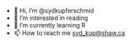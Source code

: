 - 👋 Hi, I’m @sydkupferschmid
- 👀 I’m interested in reading
- 🌱 I’m currently learning R
- 📫 How to reach me syd_kup@shaw.ca

<!---
sydkupferschmid/sydkupferschmid is a ✨ special ✨ repository because its `README.md` (this file) appears on your GitHub profile.
You can click the Preview link to take a look at your changes.
--->
